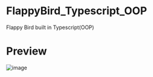 # FlappyBird_Typescript_OOP
Flappy Bird built in Typescript(OOP)


# Preview

![image](https://user-images.githubusercontent.com/69473375/184587902-fc4352bc-fecd-4165-bb7d-f243974d1be8.png)
